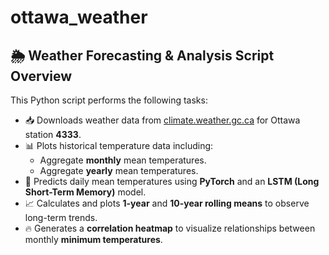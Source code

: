 # ottawa_weather

## 🌦️ Weather Forecasting & Analysis Script Overview

This Python script performs the following tasks:

- 📥 Downloads weather data from [climate.weather.gc.ca](https://climate.weather.gc.ca) for Ottawa station **4333**.
- 📊 Plots historical temperature data including:
  - Aggregate **monthly** mean temperatures.
  - Aggregate **yearly** mean temperatures.
- 🔮 Predicts daily mean temperatures using **PyTorch** and an **LSTM (Long Short-Term Memory)** model.
- 📈 Calculates and plots **1-year** and **10-year rolling means** to observe long-term trends.
- 🔥 Generates a **correlation heatmap** to visualize relationships between monthly **minimum temperatures**.

